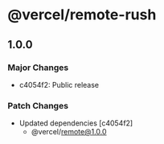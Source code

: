 # @vercel/remote-rush

## 1.0.0

### Major Changes

- c4054f2: Public release

### Patch Changes

- Updated dependencies [c4054f2]
  - @vercel/remote@1.0.0

